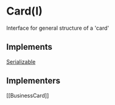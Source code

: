 # Card(I)

Interface for general structure of a 'card'

## Implements
[Serializable](https://docs.oracle.com/javase/7/docs/api/java/io/Serializable.html)

## Implementers
[[BusinessCard]]

